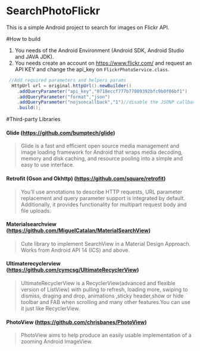 # SearchPhotoFlickr
This is a simple Android project to search for images on Flickr API.

#How to build

1. You needs of the Android Environment (Android SDK, Android Studio and JAVA JDK).
2. You needs create an account on https://www.flickr.com/ and request an API KEY and change the api_key on `FlickrPhotoService.class`.

```Java
 //Add required parameters and helpers params
  HttpUrl url = original.httpUrl().newBuilder()
    .addQueryParameter("api_key","0718eccf777b77009392bfc9b0f06bf1")
    .addQueryParameter("format","json")
    .addQueryParameter("nojsoncallback","1")//disable the JSONP callback stuff flickr seems to assume we want
    .build();
```

#Third-party Libraries

#### Glide (https://github.com/bumptech/glide)

> Glide is a fast and efficient open source media management and image loading framework for Android that wraps media decoding, memory and disk caching, and resource pooling into a simple and easy to use interface.

#### Retrofit (Gson and Okhttp) (https://github.com/square/retrofit)

> You’ll use annotations to describe HTTP requests, URL parameter replacement and query parameter support is integrated by default. Additionally, it provides functionality for multipart request body and file uploads.

#### Materialsearchview (https://github.com/MiguelCatalan/MaterialSearchView)

> Cute library to implement SearchView in a Material Design Approach. Works from Android API 14 (ICS) and above.


#### Ultimaterecyclerview (https://github.com/cymcsg/UltimateRecyclerView)

> UltimateRecyclerView is a RecyclerView(advanced and flexible version of ListView) with pulling to refresh, loading more, swiping to dismiss, draging and drop, animations ,sticky header,show or hide toolbar and FAB when scrolling and many other features.You can use it just like RecyclerView.


#### PhotoView (https://github.com/chrisbanes/PhotoView)

> PhotoView aims to help produce an easily usable implementation of a zooming Android ImageView.

